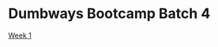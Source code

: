# Dumbways Bootcamp Batch 4

[Week 1](https://github.com/asepboy/bootcamp-dumbways/tree/main/week%201)
